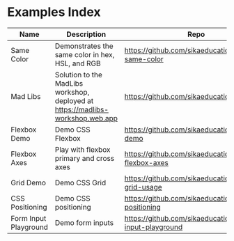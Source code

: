 # Examples Index

| Name | Description | Repo | REPL |
| --- | --- | --- | --- |
| Same Color | Demonstrates the same color in hex, HSL, and RGB | https://github.com/sikaeducation/example-same-color | https://codesandbox.io/s/ecstatic-sun-qdulk?file=/index.css |
| Mad Libs | Solution to the MadLibs workshop, deployed at https://madlibs-workshop.web.app | https://github.com/sikaeducation/mad-libs | https://codesandbox.io/s/sparkling-shadow-qksuf |
| Flexbox Demo | Demo CSS Flexbox | https://github.com/sikaeducation/flexbox-demo | https://codesandbox.io/s/lucid-allen-gjsxb |
| Flexbox Axes | Play with flexbox primary and cross axes | https://github.com/sikaeducation/css-flexbox-axes | https://codesandbox.io/s/reverent-hodgkin-b3ru6 |
| Grid Demo | Demo CSS Grid | https://github.com/sikaeducation/css-grid-usage | https://codesandbox.io/s/optimistic-sun-y8bo8 |
| CSS Positioning | Demo CSS positioning | https://github.com/sikaeducation/css-positioning | https://codesandbox.io/s/wonderful-moon-jzcd2?file=/index.css |
| Form Input Playground | Demo form inputs | https://github.com/sikaeducation/form-input-playground | https://codesandbox.io/s/charming-pike-426kj |
